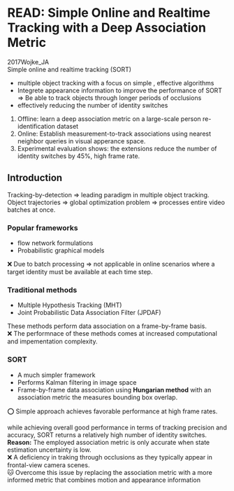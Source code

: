 # READ: Simple Online and Realtime Tracking with a Deep Association Metric  
2017Wojke_JA  
Simple online and realtime tracking (SORT)  

* multiple object tracking with a focus on simple , effective algorithms  
* Integrete appearance information to improve the performance of SORT $\Rightarrow$ Be able to track objects through
  longer periods of occlusions  
* effectively reducing the number of identity switches  
1) Offline: learn a deep association metric on a large-scale person re-identification dataset  
2) Online: Establish measurement-to-track associations using nearest neighbor queries in visual apperance space.  
3) Experimental evaluation shows: the extensions reduce the number of identity switches by 45%, high frame rate.  

## Introduction  
Tracking-by-detection $\Rightarrow$ leading paradigm in multiple object tracking.  
Object trajectories $\Rightarrow$ global optimization problem $\Rightarrow$ processes entire video batches at once.  

### Popular frameworks
* flow network formulations
* Probabilistic graphical models  

:x: Due to batch processing $\Rightarrow$ not applicable in online scenarios where a target identity must be available
at each time step.  

### Traditional methods  
* Multiple Hypothesis Tracking (MHT)
* Joint Probabilistic Data Association Filter (JPDAF)  

These methods perform data association on a frame-by-frame basis.  
:x: The performnace of these methods comes at increased computational and impementation complexity.  

### SORT  
* A much simpler framework
* Performs Kalman filtering in image space
* Frame-by-frame data association using **Hungarian method** with an association metric the measures bounding box
  overlap.  

:o: Simple approach achieves favorable performance at high frame rates.  

while achieving overall good performance in terms of tracking precision and accuracy, SORT returns a relatively high
  number of identity switches.  
**Reason:** The employed association metric is only accurate when state estimation uncertainty is low.  
:x: A deficiency in traking through occlusions as they typically appear in frontal-view  camera scenes.  
:cat: Overcome this issue by replacing the association metric with a more informed metric that combines motion and
appearance information 
